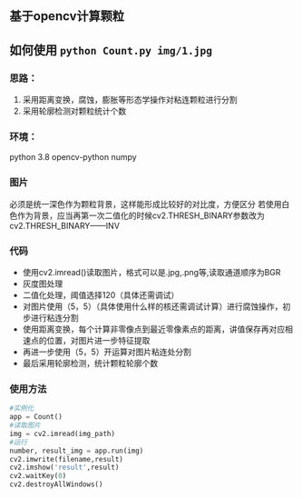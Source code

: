 ## 基于opencv计算颗粒

## 如何使用 `python Count.py img/1.jpg`

### 思路：
1. 采用距离变换，腐蚀，膨胀等形态学操作对粘连颗粒进行分割
2. 采用轮廓检测对颗粒统计个数

### 环境：
python 3.8
opencv-python
numpy

### 图片
必须是统一深色作为颗粒背景，这样能形成比较好的对比度，方便区分
若使用白色作为背景，应当再第一次二值化的时候cv2.THRESH_BINARY参数改为cv2.THRESH_BINARY——INV
### 代码
* 使用cv2.imread()读取图片，格式可以是.jpg,.png等,读取通道顺序为BGR
* 灰度图处理
* 二值化处理，阈值选择120（具体还需调试）
* 对图片使用（5，5）（具体使用什么样的核还需调试计算）进行腐蚀操作，初步进行粘连分割
* 使用距离变换，每个计算非零像点到最近零像素点的距离，讲值保存再对应相速点的位置，对图片进一步特征提取
* 再进一步使用（5，5）开运算对图片粘连处分割
* 最后采用轮廓检测，统计颗粒轮廓个数

### 使用方法
```python
#实例化
app = Count()
#读取图片
img = cv2.imread(img_path)
#运行
number, result_img = app.run(img)
cv2.imwrite(filename,result)
cv2.imshow('result',result)
cv2.waitKey(0)
cv2.destroyAllWindows()
```
